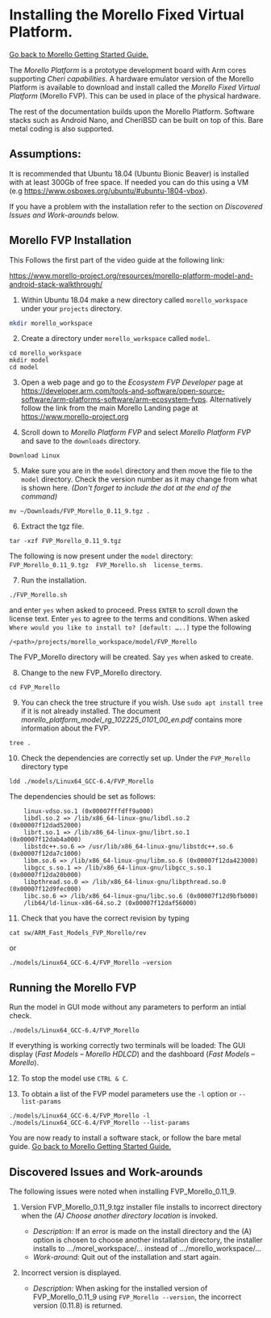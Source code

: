 # Installing the Morello Fixed Virtual Platform.
 [Go back to Morello Getting Started Guide.](./../../morello-getting-started.md)

The *Morello Platform* is a prototype development board with Arm cores supporting *Cheri capabilities*.
A hardware emulator version of the Morello Platform is available to download and install called the *Morello Fixed Virtual Platform* (Morello FVP). This can be used in place of the physical hardware.

The rest of the documentation builds upon the Morello Platform. Software stacks such as Android Nano, and CheriBSD can be built on top of this. Bare metal coding is also supported.

## Assumptions:

It is recommended that Ubuntu 18.04 (Ubuntu Bionic Beaver) is installed with at least 300Gb of free space. If needed you can do this using a VM (e.g https://www.osboxes.org/ubuntu/#ubuntu-1804-vbox).

If you have a problem with the installation refer to the section on *Discovered Issues and Work-arounds* below. 

## Morello FVP Installation

This Follows the first part of the video guide at the following link:

https://www.morello-project.org/resources/morello-platform-model-and-android-stack-walkthrough/ 

1. Within Ubuntu 18.04 make a new directory called ```morello_workspace``` under your ```projects``` directory.

```bash
mkdir morello_workspace
```
2. Create a directory under ```morello_workspace``` called ```model```.

```
cd morello_workspace
mkdir model
cd model
```
3. Open a web page and go to the *Ecosystem FVP Developer* page at  https://developer.arm.com/tools-and-software/open-source-software/arm-platforms-software/arm-ecosystem-fvps. Alternatively follow the link from the main Morello Landing page at https://www.morello-project.org 

4. Scroll down to *Morello Platform FVP* and select *Morello Platform FVP* and save to the ```downloads``` directory.

```
Download Linux
```
5. Make sure you are in the ```model``` directory and then move the file to the ```model``` directory. Check the version number as it may change from what is shown here. *(Don't forget to include the dot at the end of the command)*

```
mv ~/Downloads/FVP_Morello_0.11_9.tgz .
```

6. Extract the tgz file.
```
tar -xzf FVP_Morello_0.11_9.tgz 
```
The following is now present under the `model` directory:
`FVP_Morello_0.11_9.tgz  FVP_Morello.sh  license_terms`. 

7. Run the installation.

```
./FVP_Morello.sh
```
and enter `yes` when asked to proceed. Press `ENTER` to scroll down the license text.
Enter `yes` to agree to the terms and conditions. When asked `Where would you like to install to? [default: …..]` type the following
```
/<path>/projects/morello_workspace/model/FVP_Morello
```
The FVP_Morello directory will be created. Say `yes` when asked to create.

8. Change to the new FVP_Morello directory.

```
cd FVP_Morello
```

9. You can check the tree structure if you wish. Use `sudo apt install tree` if it is not already installed. The document *morello_platform_model_rg_102225_0101_00_en.pdf* contains more information about the FVP.

```
tree .
```
10. Check the dependencies are correctly set up. Under the `FVP_Morello` directory type
```
ldd ./models/Linux64_GCC-6.4/FVP_Morello
```
The dependencies should be set as follows:

```
	linux-vdso.so.1 (0x00007fffdff9a000)
	libdl.so.2 => /lib/x86_64-linux-gnu/libdl.so.2 (0x00007f12dad52000)
	librt.so.1 => /lib/x86_64-linux-gnu/librt.so.1 (0x00007f12dab4a000)
	libstdc++.so.6 => /usr/lib/x86_64-linux-gnu/libstdc++.so.6 (0x00007f12da7c1000)
	libm.so.6 => /lib/x86_64-linux-gnu/libm.so.6 (0x00007f12da423000)
	libgcc_s.so.1 => /lib/x86_64-linux-gnu/libgcc_s.so.1 (0x00007f12da20b000)
	libpthread.so.0 => /lib/x86_64-linux-gnu/libpthread.so.0 (0x00007f12d9fec000)
	libc.so.6 => /lib/x86_64-linux-gnu/libc.so.6 (0x00007f12d9bfb000)
	/lib64/ld-linux-x86-64.so.2 (0x00007f12daf56000)
```
11. Check that you have the correct revision by typing

```
cat sw/ARM_Fast_Models_FVP_Morello/rev
```
or
```
./models/Linux64_GCC-6.4/FVP_Morello –version
```

## Running the Morello FVP 

Run the model in GUI mode without any parameters to perform an intial check.
```
./models/Linux64_GCC-6.4/FVP_Morello
```
If everything is working correctly two terminals will be loaded: The GUI display (*Fast Models – Morello HDLCD*) and the dashboard (*Fast Models – Morello*).

12. To stop the model use `CTRL & C`.

13. To obtain a list of the FVP model parameters use the `-l` option or `--list-params`
```
./models/Linux64_GCC-6.4/FVP_Morello -l
./models/Linux64_GCC-6.4/FVP_Morello --list-params
```
You are now ready to install a software stack, or follow the bare metal guide. [Go back to Morello Getting Started Guide.](./../../morello-getting-started.md)


## Discovered Issues and Work-arounds

The following issues were noted when installing FVP_Morello_0.11_9.

1. Version FVP_Morello_0.11_9.tgz installer file installs to incorrect directory when the *(A) Choose another directory location* is invoked.
    * *Description:* If an error is made on the install directory and the (A) option is chosen to choose another installation directory, the installer installs to .../morel_workspace/… instead of .../morello_workspace/…
    * *Work-around:* Quit out of the installation and start again.

2. Incorrect version is displayed.
    * *Description:* When asking for the installed version of FVP_Morello_0.11_9 using `FVP_Morello --version`, the incorrect version (0.11.8) is returned. 